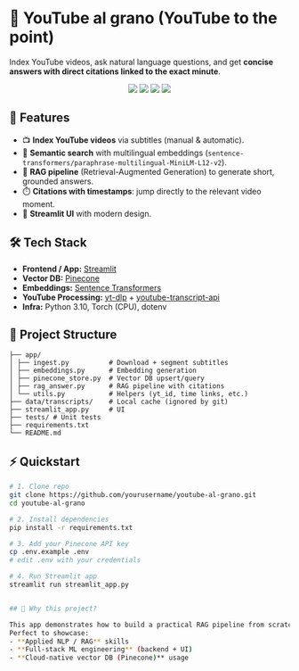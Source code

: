# 🎯 YouTube al grano (YouTube to the point)

Index YouTube videos, ask natural language questions, and get **concise answers with direct citations linked to the exact minute**.  

<p align="center">
  <img src="https://img.shields.io/badge/Streamlit-App-red?logo=streamlit&logoColor=white" />
  <img src="https://img.shields.io/badge/Pinecone-VectorDB-blue?logo=pinecone" />
  <img src="https://img.shields.io/badge/SentenceTransformers-Embeddings-green" />
  <img src="https://img.shields.io/badge/RAG-LLM-orange" />
</p>


## 🚀 Features
- 📺 **Index YouTube videos** via subtitles (manual & automatic).  
- 🔎 **Semantic search** with multilingual embeddings (`sentence-transformers/paraphrase-multilingual-MiniLM-L12-v2`).  
- 🤖 **RAG pipeline** (Retrieval-Augmented Generation) to generate short, grounded answers.  
- ⏱️ **Citations with timestamps**: jump directly to the relevant video moment.  
- 🎨 **Streamlit UI** with modern design.  


## 🛠️ Tech Stack
- **Frontend / App:** [Streamlit](https://streamlit.io)  
- **Vector DB:** [Pinecone](https://www.pinecone.io)  
- **Embeddings:** [Sentence Transformers](https://www.sbert.net)  
- **YouTube Processing:** [yt-dlp](https://github.com/yt-dlp/yt-dlp) + [youtube-transcript-api](https://pypi.org/project/youtube-transcript-api)  
- **Infra:** Python 3.10, Torch (CPU), dotenv  


## 📂 Project Structure
```
├── app/
│ ├── ingest.py          # Download + segment subtitles
│ ├── embeddings.py      # Embedding generation
│ ├── pinecone_store.py  # Vector DB upsert/query
│ ├── rag_answer.py      # RAG pipeline with citations
│ └── utils.py           # Helpers (yt_id, time links, etc.)
├── data/transcripts/    # Local cache (ignored by git)
├── streamlit_app.py     # UI
├── tests/ # Unit tests
├── requirements.txt
└── README.md
```


## ⚡ Quickstart

```bash
# 1. Clone repo
git clone https://github.com/yourusername/youtube-al-grano.git
cd youtube-al-grano

# 2. Install dependencies
pip install -r requirements.txt

# 3. Add your Pinecone API key
cp .env.example .env
# edit .env with your credentials

# 4. Run Streamlit app
streamlit run streamlit_app.py


## 🤝 Why this project?

This app demonstrates how to build a practical RAG pipeline from scratch —without heavy frameworks— combining semantic search, LLMs, and real-time video indexing into a clean interface.
Perfect to showcase:
- **Applied NLP / RAG** skills
- **Full-stack ML engineering** (backend + UI)
- **Cloud-native vector DB (Pinecone)** usage




